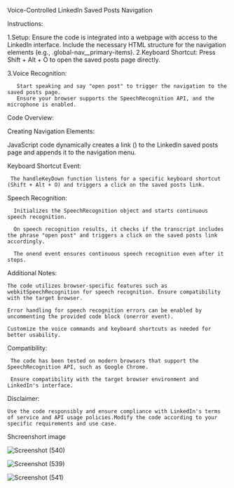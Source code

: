Voice-Controlled LinkedIn Saved Posts Navigation

Instructions:

1.Setup:
      Ensure the code is integrated into a webpage with access to the LinkedIn interface.
      Include the necessary HTML structure for the navigation elements (e.g., .global-nav__primary-items).
2.Keyboard Shortcut:
       Press Shift + Alt + O to open the saved posts page directly.

3.Voice Recognition:
     
       Start speaking and say "open post" to trigger the navigation to the saved posts page.
       Ensure your browser supports the SpeechRecognition API, and the microphone is enabled.

Code Overview:

Creating Navigation Elements:

  JavaScript code dynamically creates a link (<a>) to the LinkedIn saved posts page and appends it to the navigation menu.

Keyboard Shortcut Event:

     The handleKeyDown function listens for a specific keyboard shortcut (Shift + Alt + O) and triggers a click on the saved posts link.

Speech Recognition: 

      Initializes the SpeechRecognition object and starts continuous speech recognition.

      On speech recognition results, it checks if the transcript includes the phrase "open post" and triggers a click on the saved posts link accordingly.

      The onend event ensures continuous speech recognition even after it stops.

 
Additional Notes:  

    The code utilizes browser-specific features such as webkitSpeechRecognition for speech recognition. Ensure compatibility with the target browser.
    
    Error handling for speech recognition errors can be enabled by uncommenting the provided code block (onerror event).
    
    Customize the voice commands and keyboard shortcuts as needed for better usability.


 Compatibility:   

     The code has been tested on modern browsers that support the SpeechRecognition API, such as Google Chrome.
     
     Ensure compatibility with the target browser environment and LinkedIn's interface.


Disclaimer:

    Use the code responsibly and ensure compliance with LinkedIn's terms of service and API usage policies.Modify the code according to your specific requirements and use case.

Shcreenshort image

![Screenshot (540)](https://github.com/TaraKumari880/chrome-extension/assets/103999593/2a44ec35-fb6d-430d-8bc7-d16c30215ae2)

![Screenshot (539)](https://github.com/TaraKumari880/chrome-extension/assets/103999593/f61b2638-d55b-4dd9-b05d-2b23fb442912)

![Screenshot (541)](https://github.com/TaraKumari880/chrome-extension/assets/103999593/92a88292-7cc7-4586-a4e4-075d9b4b9605)




